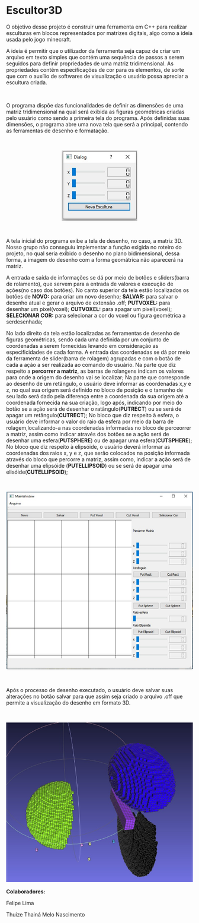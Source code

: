 # Escultor3D

<p>O objetivo desse projeto é construir uma ferramenta em C++ para realizar esculturas em blocos representados por matrizes digitais, algo como a ideia usada pelo jogo minecraft. </p>
<p>A ideia é permitir que o utilizador da ferramenta seja capaz de criar um arquivo em texto simples que contém uma sequência de passos a serem seguidos para definir propriedades de uma matriz tridimensional. As propriedades contêm especificações de cor para os elementos, de sorte que com o auxílio de softwares de visualização o usuário possa apreciar a escultura criada.</p>
<br>
<p>O programa dispõe das funcionalidades de definir as dimensões de uma matriz tridimensional na qual será exibida as figuras geométricas criadas pelo usuário como sendo a primeira tela do programa. Após definidas suas dimensões, o programa abre uma nova tela que será a principal, contendo as ferramentas de desenho e formatação.</p>
<br><p align = "center">
<img src="https://raw.githubusercontent.com/thuize/Escultor3D/feature-readme/imagens/dialog1.jpeg?token=AC7QGUW7ARMB7KE2IULHRE25DQNU4" align = "center"></p><br>
<p>A tela inicial do programa exibe a tela de desenho, no caso, a matriz 3D. Nosso grupo não conseguiu implementar a função exigida no roteiro do projeto, no qual seria exibido o desenho no plano bidimensional, dessa forma, a imagem do desenho com a forma geomátrica não aparecerá na matriz. </p>
<p>A entrada e saída de informações se dá por meio de botões e sliders(barra de rolamento), que servem para a entrada de valores e execução de ações(no caso dos botões). No canto superior da tela estão localizados os botões de <b>NOVO:</b> para criar um novo desenho; <b>SALVAR:</b> para salvar o desenho atual e gerar o arquivo de extensão .off; <b>PUTVOXEL:</b> para desenhar um pixel(voxel); <b>CUTVOXEL:</b> para apagar um pixel(voxel); <b>SELECIONAR COR:</b> para selecionar a cor do voxel ou figura geométrica a serdesenhada;</p>
<p>No lado direito da tela estão localizadas as ferramentas de desenho de figuras geométricas, sendo cada uma definida por um conjunto de coordenadas a serem fornecidas levando em consideração as especificidades de cada forma. A entrada das coordenadas se dá por meio da ferramenta de slider(barra de rolagem) agrupadas e com o botão de cada a ação a ser realizada ao comando do usuário. Na parte que diz respeito a <b>percorrer a matriz</b>, as barras de rolangens indicam os valores para onde a origem do desenho vai se localizar; Na parte que corresponde ao desenho de um retângulo, o usuário deve informar as coordenadas x,y e z, no qual sua origem será definido no bloco de posição e o tamanho de seu lado será dado pela diferença entre a coordenada da sua origem até a coordenada fornecida na sua criação, logo após, indicando por meio do botão se a ação será de desenhar o ratângulo(<b>PUTRECT</b>) ou se será de apagar um retângulo(<b>CUTRECT</b>); No bloco que diz respeito à esfera, o usuário deve informar o valor do raio da esfera por meio da barra de rolagem,localizando-a nas coordenadas informadas no bloco de perceorrer a matriz, assim como indicar através dos botões se a ação será de desenhar uma esfera(<b>PUTSPHERE</b>) ou de apagar uma esfera(<b>CUTSPHERE</b>); No bloco que diz respeito à elipsóide, o usuário deverá informar as coordenadas dos raios x, y e z, que serão colocados na posição informada através do bloco que percorre a matriz, assim como, indicar a ação será de desenhar uma elipsóide (<b>PUTELLIPSOID</b>) ou se será de apagar uma elisóide(<b>CUTELLIPSOID</b>);</p>
<br>
<p align = "center"><img src="https://raw.githubusercontent.com/thuize/Escultor3D/feature-readme/imagens/principal.jpeg?token=AC7QGUXJBC3QL6N5WYXJFBS5DQOXY"></p>
<br>
<p>Após o processo de desenho executado, o usuário deve salvar suas alterações no botão salvar para que assim seja criado o arquivo .off que permite a visualização do desenho em formato 3D.</p>
<br>
<p align="center"><img src="https://raw.githubusercontent.com/thuize/Escultor3D/feature-readme/imagens/visualizacao.jpeg?token=AC7QGUSKK2EIZSEKZFFFN4C5DQTXW"></p>

<a2><b>Colaboradores:</b></a2><br>
<p>Felipe Lima</p>
<p>Thuize Thainá Melo Nascimento</p>
